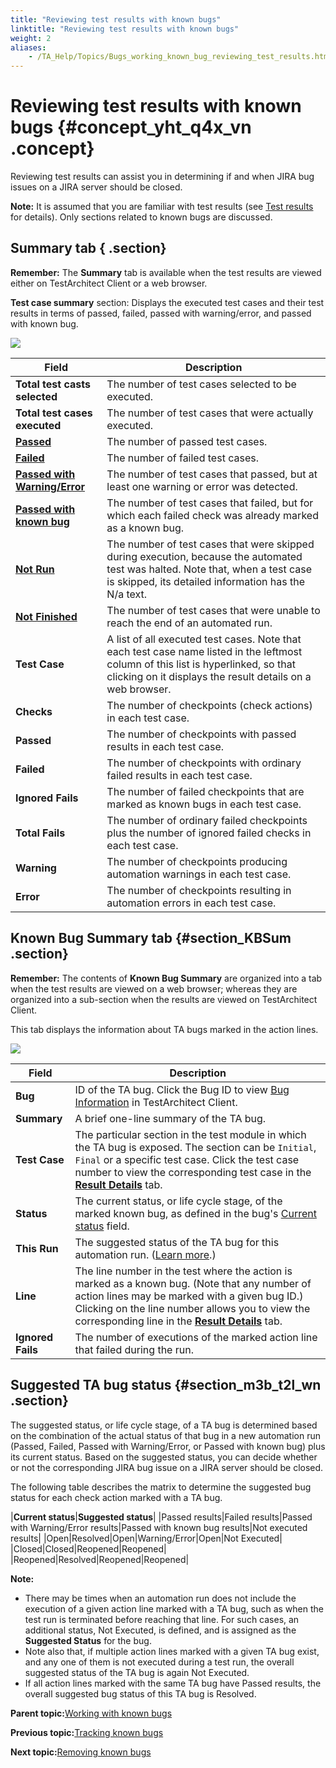 ```yaml
--- 
title: "Reviewing test results with known bugs"
linktitle: "Reviewing test results with known bugs"
weight: 2
aliases: 
    - /TA_Help/Topics/Bugs_working_known_bug_reviewing_test_results.html
---
```

# Reviewing test results with known bugs {#concept_yht_q4x_vn .concept}

Reviewing test results can assist you in determining if and when JIRA bug issues on a JIRA server should be closed.

**Note:** It is assumed that you are familiar with test results \(see [Test results](Test_result.html) for details\). Only sections related to known bugs are discussed.

## Summary tab { .section}

**Remember:** The **Summary** tab is available when the test results are viewed either on TestArchitect Client or a web browser.

**Test case summary** section: Displays the executed test cases and their test results in terms of passed, failed, passed with warning/error, and passed with known bug.

![](../Images/Marking_known_bug_results_summary.png)

|Field|Description|
|-----|-----------|
|**Total test casts selected**|The number of test cases selected to be executed.|
|**Total test cases executed**|The number of test cases that were actually executed.|
|[**Passed**](ug_test_results_status.html)|The number of passed test cases.|
|[**Failed**](ug_test_results_status.html)|The number of failed test cases.|
|[**Passed with Warning/Error**](ug_test_results_status.html)|The number of test cases that passed, but at least one warning or error was detected.|
|[**Passed with known bug**](ug_test_results_status.html)|The number of test cases that failed, but for which each failed check was already marked as a known bug.|
|[**Not Run**](ug_test_results_status.html)|The number of test cases that were skipped during execution, because the automated test was halted. Note that, when a test case is skipped, its detailed information has the N/a text.|
|[**Not Finished**](ug_test_results_status.html)|The number of test cases that were unable to reach the end of an automated run.|
|**Test Case**|A list of all executed test cases. Note that each test case name listed in the leftmost column of this list is hyperlinked, so that clicking on it displays the result details on a web browser.|
|**Checks**|The number of checkpoints \(check actions\) in each test case.|
|**Passed**|The number of checkpoints with passed results in each test case.|
|**Failed**|The number of checkpoints with ordinary failed results in each test case.|
|**Ignored Fails**|The number of failed checkpoints that are marked as known bugs in each test case.|
|**Total Fails**|The number of ordinary failed checkpoints plus the number of ignored failed checks in each test case.|
|**Warning**|The number of checkpoints producing automation warnings in each test case.|
|**Error**|The number of checkpoints resulting in automation errors in each test case.|

## Known Bug Summary tab {#section_KBSum .section}

**Remember:** The contents of **Known Bug Summary** are organized into a tab when the test results are viewed on a web browser; whereas they are organized into a sub-section when the results are viewed on TestArchitect Client.

This tab displays the information about TA bugs marked in the action lines.

![](../Images/Marking_known_bug_results_KB.png)

|Field|Description|
|-----|-----------|
|**Bug**|ID of the TA bug. Click the Bug ID to view [Bug Information](Bug_information.html) in TestArchitect Client.|
|**Summary**|A brief one-line summary of the TA bug.|
|**Test Case**|The particular section in the test module in which the TA bug is exposed. The section can be `Initial`, `Final` or a specific test case. Click the test case number to view the corresponding test case in the [**Result Details**](Test_result_details.html) tab.|
|**Status**|The current status, or life cycle stage, of the marked known bug, as defined in the bug's [Current status](Bug_information.md#row_current_status) field.|
|**This Run**|The suggested status of the TA bug for this automation run. \([Learn more](Bugs_working_known_bug_reviewing_test_results.md#section_m3b_t2l_wn).\)|
|**Line**|The line number in the test where the action is marked as a known bug. \(Note that any number of action lines may be marked with a given bug ID.\) Clicking on the line number allows you to view the corresponding line in the [**Result Details**](Test_result_details.html) tab.|
|**Ignored Fails**|The number of executions of the marked action line that failed during the run.|

## Suggested TA bug status {#section_m3b_t2l_wn .section}

The suggested status, or life cycle stage, of a TA bug is determined based on the combination of the actual status of that bug in a new automation run \(Passed, Failed, Passed with Warning/Error, or Passed with known bug\) plus its current status. Based on the suggested status, you can decide whether or not the corresponding JIRA bug issue on a JIRA server should be closed.

The following table describes the matrix to determine the suggested bug status for each check action marked with a TA bug.

|**Current status**|**Suggested status**|
|Passed results|Failed results|Passed with Warning/Error results|Passed with known bug results|Not executed results|
|Open|Resolved|Open|Warning/Error|Open|Not Executed|
|Closed|Closed|Reopened|Reopened|
|Reopened|Resolved|Reopened|Reopened|

**Note:**

-   There may be times when an automation run does not include the execution of a given action line marked with a TA bug, such as when the test run is terminated before reaching that line. For such cases, an additional status, Not Executed, is defined, and is assigned as the **Suggested Status** for the bug.
-   Note also that, if multiple action lines marked with a given TA bug exist, and any one of them is not executed during a test run, the overall suggested status of the TA bug is again Not Executed.
-   If all action lines marked with the same TA bug have Passed results, the overall suggested bug status of this TA bug is Resolved.

**Parent topic:**[Working with known bugs](../../TA_Help/Topics/Bugs_working_known_bug.html)

**Previous topic:**[Tracking known bugs](../../TA_Help/Topics/Bugs_working_known_bug_marking.html)

**Next topic:**[Removing known bugs](../../TA_Help/Topics/Bugs_working_known_bug_removing.html)

